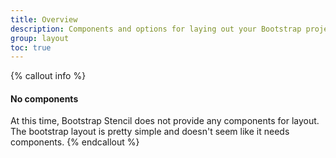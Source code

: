 ```yaml
---
title: Overview
description: Components and options for laying out your Bootstrap project, including wrapping containers, a powerful grid system, a flexible media object, and responsive utility classes.
group: layout
toc: true
---
```


{% callout info %}
#### No components

At this time, Bootstrap Stencil does not provide any components for layout. The bootstrap layout is pretty simple and doesn't seem like it needs components.
{% endcallout %}